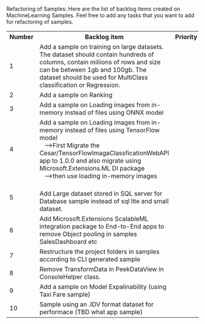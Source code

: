 Refactoring of Samples: Here are the list of backlog items created on MachineLearning Samples. Feel free to add any tasks that you want to add for refactoring of samples.

<table>
  <tr>
    <th>Number</th>
    <th>Backlog item</th>
    <th>Priority</th>
  </tr>
  <tr>
    <td>1</td>
    <td>Add a sample on training on large datasets. The dataset should contain hundreds of columns, contain miliions of rows and size can be between 1gb and 100gb. The dataset should be used for MultiClass classification or Regression.</td>
    <td></td>
  </tr>
  <tr>
    <td>2</td>
    <td>Add a sample on Ranking</td>
    <td></td>
  </tr>
  <tr>
    <td>3</td>
    <td>Add a sample on Loading images from in-memory instead of files using ONNX model</td>
    <td></td>
  </tr>
  <tr>
    <td>4</td>
    <td>Add a sample on Loading images from in-memory instead of files using TensorFlow model<br>   &nbsp;&nbsp;&nbsp;--&gt;First Migrate the Cesar/TensorFlowImagaClassficationWebAPI app to 1.0.0 and also migrate using Microsoft.Extensions.ML DI package<br>&nbsp;&nbsp;&nbsp;--&gt;then use loading in-memory images<br>   </td>
    <td></td>
  </tr>
  <tr>
    <td>5</td>
    <td><br>Add Large dataset  stored in SQL server for Database sample instead of sql lite and small dataset.</td>
    <td></td>
  </tr>
  <tr>
    <td>6</td>
    <td>Add Microsoft.Extensions ScalableML integration package to End-to-End apps to remove Object pooling in samples SalesDashboard etc</td>
    <td></td>
  </tr>
  <tr>
    <td>7</td>
    <td>Restructure the project folders in samples according to CLI generated sample</td>
    <td></td>
  </tr>
  <tr>
    <td>8</td>
    <td>Remove TransformData in PeekDataView in ConsoleHelper class.</td>
    <td></td>
  </tr>
  <tr>
    <td>9</td>
    <td>Add a sample on Model Expalinability (using Taxi Fare sample)</td>
    <td></td>
  </tr>
    <tr>
    <td>10</td>
    <td>Sample using an .IDV format dataset for performace (TBD what app sample)</td>
    <td></td>
  </tr>
  
</table>

